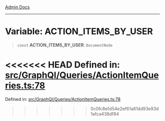 [Admin Docs](/)

***

# Variable: ACTION\_ITEMS\_BY\_USER

> `const` **ACTION\_ITEMS\_BY\_USER**: `DocumentNode`

<<<<<<< HEAD
Defined in: [src/GraphQl/Queries/ActionItemQueries.ts:78](https://github.com/abhassen44/talawa-admin/blob/285f7384c3d26b5028a286d84f89b85120d130a2/src/GraphQl/Queries/ActionItemQueries.ts#L78)
=======
Defined in: [src/GraphQl/Queries/ActionItemQueries.ts:78](https://github.com/PalisadoesFoundation/talawa-admin/blob/main/src/GraphQl/Queries/ActionItemQueries.ts#L78)
>>>>>>> 0c0fc8e1d54e2ef61a81dd93e93d1afca438df84
